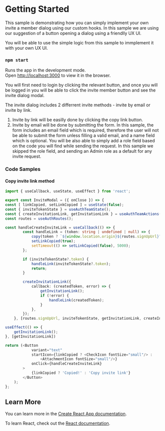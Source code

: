 # Getting Started

This sample is demonstrating how you can simply implement your own invite a member dialog using our custom hooks. In this sample we are using our suggestion of a button opening a dialog using a friendlly UX UI.

You will be able to use the simple logic from this sample to immplement it with your own UX UI.

### `npm start`

Runs the app in the development mode.\
Open [http://localhost:3000](http://localhost:3000) to view it in the browser.

You will first need to login by clicking the relevant button, and once you will be logged in you will be able to click the invite member button and see the invite dialog modal.

The invite dialog includes 2 differrent invite methods - invite by email or invite by link.

1. Invite by link will be easilly done by clicking the copy link button.
2. Invite by email will be done by submitting the form. In this sample, the form includes an email field which is required, therefore the user will not be able to submit the form unless filling a valid email, and a name field which is optional. 
You will be also able to simply add a role field based on the code you will find while sending the request. In this sample we skipped the role field, and sending an Admin role as a default for any invite request.

### Code Samples

#### Copy invite link method

```ts
import { useCallback, useState, useEffect } from 'react';

export const InviteModal = ({ onClose }) => {
const [ linkCopied, setLinkCopied ] = useState(false);
const { inviteTokenState } = useAuthTeamState();
const { createInvitationLink, getInvitationLink } = useAuthTeamActions();
const routes = useAuthRoutes();

const handleCreateInviteLink = useCallback(() => {
        const handleLink = (token: string | undefined | null) => {
            copy(token ? `${window.location.origin}${routes.signUpUrl}?invitationToken=${token}` : '');
            setLinkCopied(true);
            setTimeout(() => setLinkCopied(false), 5000);
        };

        if (inviteTokenState?.token) {
            handleLink(inviteTokenState?.token);
            return;
        }

        createInvitationLink({
            callback: (createdToken, error) => {
                getInvitationLink();
                if (!error) {
                    handleLink(createdToken);
                }
            },
        });
    }, [routes.signUpUrl, inviteTokenState, getInvitationLink, createInvitationLink]);

useEffect(() => {
    getInvitationLink();
}, [getInvitationLink])

return (<Button
            variant="text"
            startIcon={linkCopied ? <CheckIcon fontSize="small"/> :
                <AttachmentIcon fontSize="small"/>}
            onClick={handleCreateInviteLink}
        >
            {linkCopied ? 'Copied!' : 'Copy invite link'}
        </Button>                        
    );
};
```

## Learn More

You can learn more in the [Create React App documentation](https://facebook.github.io/create-react-app/docs/getting-started).

To learn React, check out the [React documentation](https://reactjs.org/).

